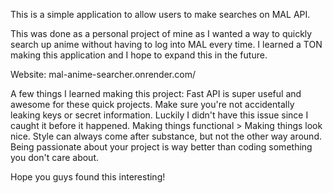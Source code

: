 This is a simple application to allow users to make searches on MAL API.

This was done as a personal project of mine as I wanted a way to quickly search up anime without having to log into MAL every time. I learned a TON making this application and I hope to expand this in the future.

Website: mal-anime-searcher.onrender.com/

A few things I learned making this project:
Fast API is super useful and awesome for these quick projects.
Make sure you're not accidentally leaking keys or secret information. Luckily I didn't have this issue since I caught it before it happened.
Making things functional > Making things look nice. Style can always come after substance, but not the other way around.
Being passionate about your project is way better than coding something you don't care about.

Hope you guys found this interesting!
